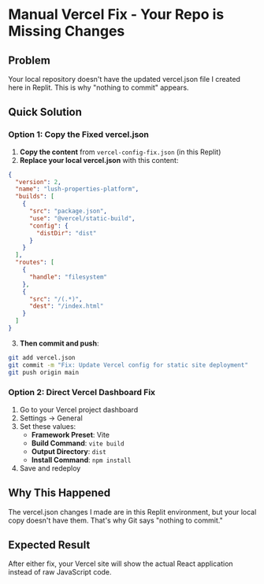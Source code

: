 # Manual Vercel Fix - Your Repo is Missing Changes

## Problem
Your local repository doesn't have the updated vercel.json file I created here in Replit. This is why "nothing to commit" appears.

## Quick Solution

### Option 1: Copy the Fixed vercel.json
1. **Copy the content** from `vercel-config-fix.json` (in this Replit)
2. **Replace your local vercel.json** with this content:

```json
{
  "version": 2,
  "name": "lush-properties-platform",
  "builds": [
    {
      "src": "package.json",
      "use": "@vercel/static-build",
      "config": {
        "distDir": "dist"
      }
    }
  ],
  "routes": [
    {
      "handle": "filesystem"
    },
    {
      "src": "/(.*)",
      "dest": "/index.html"
    }
  ]
}
```

3. **Then commit and push**:
```bash
git add vercel.json
git commit -m "Fix: Update Vercel config for static site deployment"
git push origin main
```

### Option 2: Direct Vercel Dashboard Fix
1. Go to your Vercel project dashboard
2. Settings → General
3. Set these values:
   - **Framework Preset**: Vite
   - **Build Command**: `vite build`
   - **Output Directory**: `dist`
   - **Install Command**: `npm install`
4. Save and redeploy

## Why This Happened
The vercel.json changes I made are in this Replit environment, but your local copy doesn't have them. That's why Git says "nothing to commit."

## Expected Result
After either fix, your Vercel site will show the actual React application instead of raw JavaScript code.